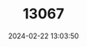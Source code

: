---
title: "13067"
category: "Melanotaenia misoolensis"
draft: false
date: 2024-02-22 13:03:50
languages:
  English: ["Misool Rainbowfish"]
---